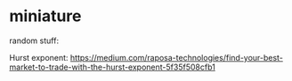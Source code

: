 # miniature

random stuff:

Hurst exponent: https://medium.com/raposa-technologies/find-your-best-market-to-trade-with-the-hurst-exponent-5f35f508cfb1

